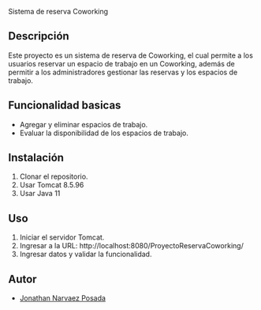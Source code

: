 Sistema de reserva Coworking

## Descripción

Este proyecto es un sistema de reserva de Coworking, el cual permite a los usuarios reservar un espacio de trabajo en un Coworking, además de permitir a los administradores gestionar las reservas y los espacios de trabajo.

## Funcionalidad basicas

- Agregar y eliminar espacios de trabajo.
- Evaluar la disponibilidad de los espacios de trabajo.

## Instalación

1. Clonar el repositorio.
2. Usar Tomcat 8.5.96
3. Usar Java 11

## Uso

1. Iniciar el servidor Tomcat.
2. Ingresar a la URL: http://localhost:8080/ProyectoReservaCoworking/
3. Ingresar datos y validar la funcionalidad.


## Autor

- [Jonathan Narvaez Posada](https://github.com/jonakls)


